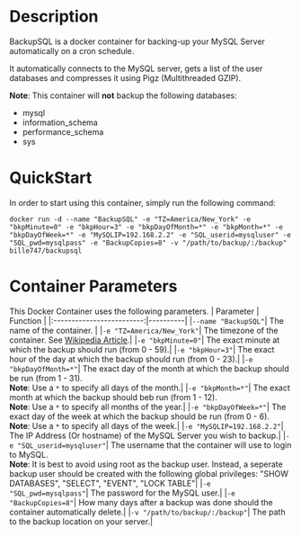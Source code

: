 # Description
BackupSQL is a docker container for backing-up your MySQL Server automatically on a cron schedule.

It automatically connects to the MySQL server, gets a list of the user databases and compresses it using Pigz (Multithreaded GZIP).

**Note**: This container will **not** backup the following databases:
- mysql 
- information_schema
- performance_schema
- sys

# QuickStart
In order to start using this container, simply run the following command:
```Docker
docker run -d --name "BackupSQL" -e "TZ=America/New_York" -e "bkpMinute=0" -e "bkpHour=3" -e "bkpDayOfMonth=*" -e "bkpMonth=*" -e "bkpDayOfWeek=*" -e "MySQLIP=192.168.2.2" -e "SQL_userid=mysqluser" -e "SQL_pwd=mysqlpass" -e "BackupCopies=8" -v "/path/to/backup/:/backup" bille747/backupsql
```

# Container Parameters
This Docker Container uses the following parameters.
| Parameter | Function |
|:-------------------------:|----------|
|`--name "BackupSQL"`| The name of the container. |
|`-e "TZ=America/New_York"`| The timezone of the container. See [Wikipedia Article](https://en.wikipedia.org/wiki/List_of_tz_database_time_zones).|
|`-e "bkpMinute=0"`| The exact minute at which the backup should run (from 0 - 59).|
|`-e "bkpHour=3"`| The exact hour of the day at which the backup should run (from 0 - 23).|
|`-e "bkpDayOfMonth=*"`| The exact day of the month at which the backup should be run (from 1 - 31). <br> **Note**: Use a `*` to specify all days of the month.|
|`-e "bkpMonth=*"`| The exact month at which the backup should beb run (from 1 - 12). <br> **Note**: Use a `*` to specify all months of the year.|
|`-e "bkpDayOfWeek=*"`| The exact day of the week at which the backup should be run (from 0 - 6). <br> **Note**: Use a `*` to specify all days of the week.|
|`-e "MySQLIP=192.168.2.2"`| The IP Address (Or hostname) of the MySQL Server you wish to backup.|
|`-e "SQL_userid=mysqluser"`| The username that the container will use to login to MySQL. <br> **Note**: It is best to avoid using root as the backup user. Instead, a seperate backup user should be created with the following global privileges: "SHOW DATABASES", "SELECT", "EVENT", "LOCK TABLE"|
|`-e "SQL_pwd=mysqlpass"`| The password for the MySQL user.|
|`-e "BackupCopies=8"`| How many days after a backup was done should the container automatically delete.|
|`-v "/path/to/backup/:/backup"`| The path to the backup location on your server.|
